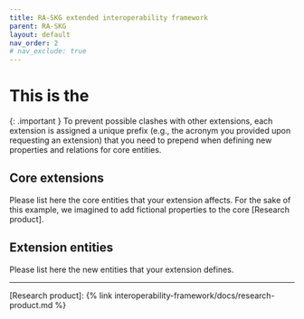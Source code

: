 ```yaml
---
title: RA-SKG extended interoperability framework
parent: RA-SKG
layout: default
nav_order: 2
# nav_exclude: true
---
```

# This is the

{: .important }
To prevent possible clashes with other extensions, each extension is assigned a unique prefix (e.g., the acronym you provided upon requesting an extension) that you need to prepend when defining new properties and relations for core entities.

## Core extensions

Please list here the core entities that your extension affects.
For the sake of this example, we imagined to add fictional properties to the core [Research product].



## Extension entities

Please list here the new entities that your extension defines.


----
[Research product]: {% link interoperability-framework/docs/research-product.md %}
